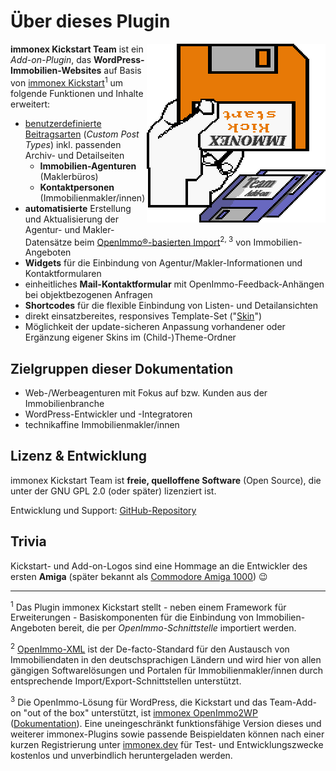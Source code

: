 # Über dieses Plugin

<span style="float: right">![immonex Kickstart Team Logo](assets/kickstart-team-logo.png)</span>

**immonex Kickstart Team** ist ein *Add-on-Plugin*, das **WordPress-Immobilien-Websites** auf Basis von [immonex Kickstart](https://de.wordpress.org/plugins/immonex-kickstart/)<sup>1</sup> um folgende Funktionen und Inhalte erweitert:

- [benutzerdefinierte Beitragsarten](beitragsarten) (*Custom Post Types*) inkl. passenden Archiv- und Detailseiten
  - **Immobilien-Agenturen** (Maklerbüros)
  - **Kontaktpersonen** (Immobilienmakler/innen)
- **automatisierte** Erstellung und Aktualisierung der Agentur- und Makler-Datensätze beim [OpenImmo®-basierten Import](systemvoraussetzungen#datenimport-openimmo-xml)<sup>2, 3</sup> von Immobilien-Angeboten
- **Widgets** für die Einbindung von Agentur/Makler-Informationen und Kontaktformularen
- einheitliches **Mail-Kontaktformular** mit OpenImmo-Feedback-Anhängen bei objektbezogenen Anfragen
- **Shortcodes** für die flexible Einbindung von Listen- und Detailansichten
- direkt einsatzbereites, responsives Template-Set ("[Skin](anpassung-erweiterung/skins)")
- Möglichkeit der update-sicheren Anpassung vorhandener oder Ergänzung eigener Skins im (Child-)Theme-Ordner

## Zielgruppen dieser Dokumentation

- Web-/Werbeagenturen mit Fokus auf bzw. Kunden aus der Immobilienbranche
- WordPress-Entwickler und -Integratoren
- technikaffine Immobilienmakler/innen

## Lizenz & Entwicklung

immonex Kickstart Team ist **freie, quelloffene Software** (Open Source), die unter der GNU GPL 2.0 (oder später) lizenziert ist.

Entwicklung und Support: [GitHub-Repository](https://github.com/immonex/kickstart-team)

## Trivia

Kickstart- und Add-on-Logos sind eine Hommage an die Entwickler des ersten **Amiga** (später bekannt als [Commodore Amiga 1000](https://en.wikipedia.org/wiki/Amiga_1000)) 😉

---

<sup>1</sup> Das Plugin immonex Kickstart stellt - neben einem Framework für Erweiterungen - Basiskomponenten für die Einbindung von Immobilien-Angeboten bereit, die per *OpenImmo-Schnittstelle* importiert werden.

<sup>2</sup> [OpenImmo-XML](http://openimmo.de/) ist der De-facto-Standard für den Austausch von Immobiliendaten in den deutschsprachigen Ländern und wird hier von allen gängigen Softwarelösungen und Portalen für Immobilienmakler/innen durch entsprechende Import/Export-Schnittstellen unterstützt.

<sup>3</sup> Die OpenImmo-Lösung für WordPress, die Kickstart und das Team-Add-on "out of the box" unterstützt, ist [immonex OpenImmo2WP](https://plugins.inveris.de/shop/immonex-openimmo2wp/) ([Dokumentation](https://plugins.inveris.de/de/shop/immonex-openimmo2wp/?target=dokumentation)). Eine uneingeschränkt funktionsfähige Version dieses und weiterer immonex-Plugins sowie passende Beispieldaten können nach einer kurzen Registrierung unter [immonex.dev](https://immonex.dev/) für Test- und Entwicklungszwecke kostenlos und unverbindlich heruntergeladen werden.